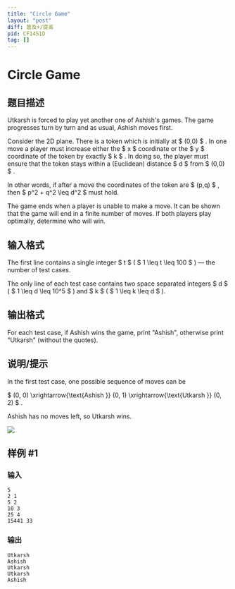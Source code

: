 ```yaml
---
title: "Circle Game"
layout: "post"
diff: 普及+/提高
pid: CF1451D
tag: []
---
```


# Circle Game

## 题目描述

Utkarsh is forced to play yet another one of Ashish's games. The game progresses turn by turn and as usual, Ashish moves first.

Consider the 2D plane. There is a token which is initially at  $ (0,0) $ . In one move a player must increase either the $ x $ coordinate or the $ y $ coordinate of the token by exactly $ k $ . In doing so, the player must ensure that the token stays within a (Euclidean) distance $ d $ from $ (0,0) $ .

In other words, if after a move the coordinates of the token are $ (p,q) $ , then $ p^2 + q^2 \leq d^2 $ must hold.

The game ends when a player is unable to make a move. It can be shown that the game will end in a finite number of moves. If both players play optimally, determine who will win.

## 输入格式

The first line contains a single integer $ t $ ( $ 1 \leq t \leq 100 $ ) — the number of test cases.

The only line of each test case contains two space separated integers $ d $ ( $ 1 \leq d \leq 10^5 $ ) and $ k $ ( $ 1 \leq k \leq d $ ).

## 输出格式

For each test case, if Ashish wins the game, print "Ashish", otherwise print "Utkarsh" (without the quotes).

## 说明/提示

In the first test case, one possible sequence of moves can be

 $ (0, 0) \xrightarrow{\text{Ashish }} (0, 1) \xrightarrow{\text{Utkarsh }} (0, 2) $ .

Ashish has no moves left, so Utkarsh wins.

![](https://cdn.luogu.com.cn/upload/vjudge_pic/CF1451D/00adebe318fd60c39c1fde9564efcda9489c81f2.png)

## 样例 #1

### 输入

```
5
2 1
5 2
10 3
25 4
15441 33
```

### 输出

```
Utkarsh
Ashish
Utkarsh
Utkarsh
Ashish
```

